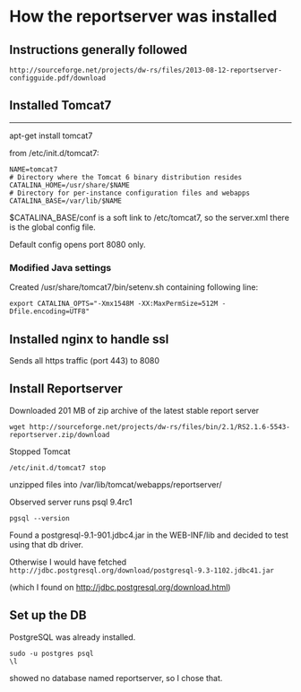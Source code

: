 How the reportserver was installed
==================================

## Instructions generally followed ##

    http://sourceforge.net/projects/dw-rs/files/2013-08-12-reportserver-configguide.pdf/download

## Installed Tomcat7 ##
-----------------

apt-get install tomcat7

from /etc/init.d/tomcat7:

    NAME=tomcat7
    # Directory where the Tomcat 6 binary distribution resides
    CATALINA_HOME=/usr/share/$NAME
    # Directory for per-instance configuration files and webapps
    CATALINA_BASE=/var/lib/$NAME

$CATALINA_BASE/conf is a soft link to /etc/tomcat7, so the server.xml there is the global config file.

Default config opens port 8080 only.


### Modified Java settings

Created /usr/share/tomcat7/bin/setenv.sh containing following line:

    export CATALINA_OPTS="-Xmx1548M -XX:MaxPermSize=512M -Dfile.encoding=UTF8"


## Installed nginx to handle ssl ##

Sends all https traffic (port 443) to 8080

## Install Reportserver ##

Downloaded 201 MB of zip archive of the latest stable report server

    wget http://sourceforge.net/projects/dw-rs/files/bin/2.1/RS2.1.6-5543-reportserver.zip/download

Stopped Tomcat

    /etc/init.d/tomcat7 stop

unzipped files into /var/lib/tomcat/webapps/reportserver/

Observed server runs psql 9.4rc1

    pgsql --version

Found a postgresql-9.1-901.jdbc4.jar in the WEB-INF/lib and decided to test using that db driver.

Otherwise I would have fetched `http://jdbc.postgresql.org/download/postgresql-9.3-1102.jdbc41.jar`

(which I found on http://jdbc.postgresql.org/download.html)

## Set up the DB ##

PostgreSQL was already installed.

    sudo -u postgres psql
    \l
    
showed no database named reportserver, so I chose that.





